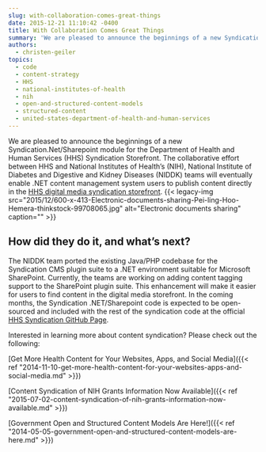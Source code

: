 ```yaml
---
slug: with-collaboration-comes-great-things
date: 2015-12-21 11:10:42 -0400
title: With Collaboration Comes Great Things
summary: 'We are pleased to announce the beginnings of a new Syndication.Net/Sharepoint module for the Department of Health and Human Services (HHS) Syndication Storefront. The collaborative effort between HHS and National Institutes of Health&#8217;s (NIH), National Institute of Diabetes and Digestive and Kidney Diseases (NIDDK) teams will eventually enable .NET content management system users to publish'
authors:
  - christen-geiler
topics:
  - code
  - content-strategy
  - HHS
  - national-institutes-of-health
  - nih
  - open-and-structured-content-models
  - structured-content
  - united-states-department-of-health-and-human-services
---
```


We are pleased to announce the beginnings of a new Syndication.Net/Sharepoint module for the Department of Health and Human Services (HHS) Syndication Storefront. The collaborative effort between HHS and National Institutes of Health&#8217;s (NIH), National Institute of Diabetes and Digestive and Kidney Diseases (NIDDK) teams will eventually enable .NET content management system users to publish content directly in the [HHS digital media syndication storefront](https://digitalmedia.hhs.gov). {{< legacy-img src="2015/12/600-x-413-Electronic-documents-sharing-Pei-ling-Hoo-Hemera-thinkstock-99708065.jpg" alt="Electronic documents sharing" caption="" >}} 

## How did they do it, and what’s next?

The NIDDK team ported the existing Java/PHP codebase for the Syndication CMS plugin suite to a .NET environment suitable for Microsoft SharePoint. Currently, the teams are working on adding content tagging support to the SharePoint plugin suite. This enhancement will make it easier for users to find content in the digital media storefront. In the coming months, the Syndication .NET/Sharepoint code is expected to be open-sourced and included with the rest of the syndication code at the official [HHS Syndication GitHub Page](https://github.com/HHS/syndication).

Interested in learning more about content syndication? Please check out the following:

[Get More Health Content for Your Websites, Apps, and Social Media]({{< ref "2014-11-10-get-more-health-content-for-your-websites-apps-and-social-media.md" >}})

[Content Syndication of NIH Grants Information Now Available]({{< ref "2015-07-02-content-syndication-of-nih-grants-information-now-available.md" >}})

[Government Open and Structured Content Models Are Here!]({{< ref "2014-05-05-government-open-and-structured-content-models-are-here.md" >}})

 